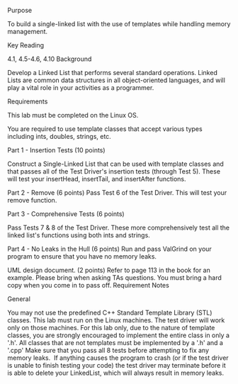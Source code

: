  Purpose

To build a single-linked list with the use of templates while 
handling memory management.

Key Reading

4.1, 4.5-4.6, 4.10
Background

Develop a Linked List that performs several standard operations. 
Linked Lists are common data structures in all object-oriented 
languages, and will play a vital role in your activities as a 
programmer.

Requirements

This lab must be completed on the Linux OS.

You are required to use template classes that accept various 
types including ints, doubles, strings, etc.

Part 1 - Insertion Tests (10 points)

Construct a Single-Linked List that can be used with template 
classes and that passes all of the Test Driver's insertion 
tests (through Test 5).
These will test your insertHead, insertTail, and insertAfter 
functions.

Part 2 - Remove (6 points)
Pass Test 6 of the Test Driver. This will test your remove function.

Part 3 - Comprehensive Tests (6 points)

Pass Tests 7 & 8 of the Test Driver. These more comprehensively 
test all the linked list's functions using both ints and strings.

Part 4 - No Leaks in the Hull (6 points)
Run and pass ValGrind on your program to ensure that you have no memory leaks.

UML design document. (2 points)
Refer to page 113 in the book for an example.
Please bring when asking TAs questions.
You must bring a hard copy when you come in to pass off.
Requirement Notes

General

You may not use the predefined C++ Standard Template Library (STL)
classes. This lab must run on the Linux machines. The test driver 
will work only on those machines.
For this lab only, due to the nature of template classes, you are 
strongly encouraged to implement the entire class in only a '.h'. 
All classes that are not templates must be implemented by a '.h' 
and a '.cpp'
Make sure that you pass all 8 tests before attempting to fix any 
memory leaks.  If anything causes the program to crash (or if 
the test driver is unable to finish testing your code) the test 
driver may terminate before it is able to delete your LinkedList, 
which will always result in memory leaks.